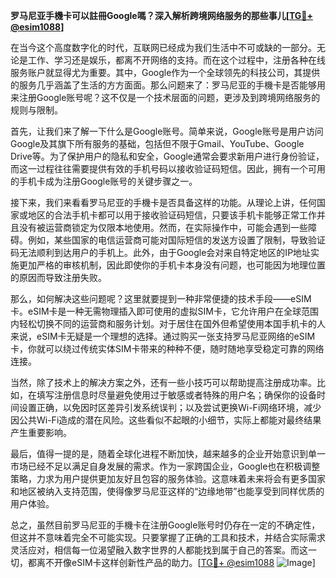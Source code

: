 **罗马尼亚手機卡可以註冊Google嗎？深入解析跨境网络服务的那些事儿[[TG💪+ @esim1088](https://t.me/s/esim1088)]**

在当今这个高度数字化的时代，互联网已经成为我们生活中不可或缺的一部分。无论是工作、学习还是娱乐，都离不开网络的支持。而在这个过程中，注册各种在线服务账户就显得尤为重要。其中，Google作为一个全球领先的科技公司，其提供的服务几乎涵盖了生活的方方面面。那么问题来了：罗马尼亚的手機卡是否能够用来注册Google账号呢？这不仅是一个技术层面的问题，更涉及到跨境网络服务的规则与限制。

首先，让我们来了解一下什么是Google账号。简单来说，Google账号是用户访问Google及其旗下所有服务的基础，包括但不限于Gmail、YouTube、Google Drive等。为了保护用户的隐私和安全，Google通常会要求新用户进行身份验证，而这一过程往往需要提供有效的手机号码以接收验证码短信。因此，拥有一个可用的手机卡成为注册Google账号的关键步骤之一。

接下来，我们来看看罗马尼亚的手機卡是否具备这样的功能。从理论上讲，任何国家或地区的合法手机卡都可以用于接收验证码短信，只要该手机卡能够正常工作并且没有被运营商锁定为仅限本地使用。然而，在实际操作中，可能会遇到一些障碍。例如，某些国家的电信运营商可能对国际短信的发送方设置了限制，导致验证码无法顺利到达用户的手机上。此外，由于Google会对来自特定地区的IP地址实施更加严格的审核机制，因此即使你的手机卡本身没有问题，也可能因为地理位置的原因而导致注册失败。

那么，如何解决这些问题呢？这里就要提到一种非常便捷的技术手段——eSIM卡。eSIM卡是一种无需物理插入即可使用的虚拟SIM卡，它允许用户在全球范围内轻松切换不同的运营商和服务计划。对于居住在国外但希望使用本国手机卡的人来说，eSIM卡无疑是一个理想的选择。通过购买一张支持罗马尼亚网络的eSIM卡，你就可以绕过传统实体SIM卡带来的种种不便，随时随地享受稳定可靠的网络连接。

当然，除了技术上的解决方案之外，还有一些小技巧可以帮助提高注册成功率。比如，在填写注册信息时尽量避免使用过于敏感或者特殊的用户名；确保你的设备时间设置正确，以免因时区差异引发系统误判；以及尝试更换Wi-Fi网络环境，减少因公共Wi-Fi造成的潜在风险。这些看似不起眼的小细节，实际上都能对最终结果产生重要影响。

最后，值得一提的是，随着全球化进程不断加快，越来越多的企业开始意识到单一市场已经不足以满足自身发展的需求。作为一家跨国企业，Google也在积极调整策略，力求为用户提供更加友好且包容的服务体验。这意味着未来将会有更多国家和地区被纳入支持范围，使得像罗马尼亚这样的“边缘地带”也能享受到同样优质的用户体验。

总之，虽然目前罗马尼亚的手機卡在注册Google账号时仍存在一定的不确定性，但这并不意味着完全不可能实现。只要掌握了正确的工具和技术，并结合实际需求灵活应对，相信每一位渴望融入数字世界的人都能找到属于自己的答案。而这一切，都离不开像eSIM卡这样创新性产品的助力。[[TG💪+ @esim1088](https://t.me/s/esim1088) ![Image](https://i.postimg.cc/4NQfJmqS/Snipaste-2025-05-13-00-14-12.png)]